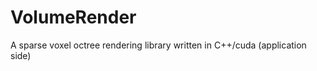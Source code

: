 VolumeRender
============

A sparse voxel octree rendering library written in C++/cuda (application side)
